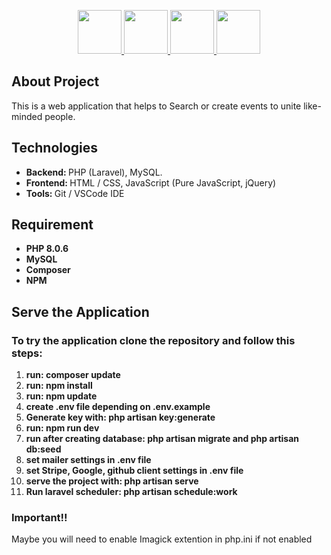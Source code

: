 <p align="center">
        <a href="https://www.php.net/" rel="nofollow">
            <img src="https://camo.githubusercontent.com/50fa7b8622a4da2f72e63ea33c4f5d4852fd8601e00e298285ca38033cf9fe2c/68747470733a2f2f75706c6f61642e77696b696d656469612e6f72672f77696b6970656469612f636f6d6d6f6e732f322f32372f5048502d6c6f676f2e737667" height="70" data-canonical-src="https://upload.wikimedia.org/wikipedia/commons/2/27/PHP-logo.svg" style="max-width:100%;">
        </a>
        <a href="https://laravel.com/" rel="nofollow">
            <img src="https://camo.githubusercontent.com/20b4a486c03551decc449bbca9e4fe3de15699c928a716f1442b9af721b2ded0/68747470733a2f2f75706c6f61642e77696b696d656469612e6f72672f77696b6970656469612f636f6d6d6f6e732f332f33362f4c6f676f2e6d696e2e737667" height="70" data-canonical-src="https://upload.wikimedia.org/wikipedia/commons/3/36/Logo.min.svg" style="max-width:100%;">
        </a>
        <a href="https://www.mysql.com/" rel="nofollow">
            <img src="https://camo.githubusercontent.com/19ab6bd09ac44d51db909362f5b77c47ab5679fda118a0bb5bfccf72cfc2a0d1/68747470733a2f2f7777772e766563746f726c6f676f2e7a6f6e652f6c6f676f732f6d7973716c2f6d7973716c2d617232312e737667" height="70" data-canonical-src="https://www.vectorlogo.zone/logos/mysql/mysql-ar21.svg" style="max-width:100%;">
        </a>
        <img src="https://upload.wikimedia.org/wikipedia/commons/thumb/9/99/Unofficial_JavaScript_logo_2.svg/480px-Unofficial_JavaScript_logo_2.svg.png" height="70"style="max-width:100%;">
</p>

## About Project

This is a web application that helps to Search or create events to unite like-minded people.
<h2>Technologies</h2>
<ul>
    <li><b>Backend: </b> PHP (Laravel), MySQL. </li>
    <li><b>Frontend: </b> HTML / CSS, JavaScript (Pure JavaScript, jQuery) </li>
    <li><b>Tools: </b> Git / VSCode IDE </li>
</ul>
<h2>Requirement</h2>
<ul>
    <li><b>PHP 8.0.6</b></li>
    <li><b>MySQL</b></li>
    <li><b>Composer</b></li>
    <li><b>NPM</b></li>
</ul>
<h2>Serve the Application</h2>
<h3>To try the application clone the repository and follow this steps:</h3>
<ol>
    <li><b>run: composer update</b></li>
    <li><b>run: npm install</b></li>
    <li><b>run: npm update</b></li>
    <li><b>create .env file depending on .env.example</b></li>
    <li><b>Generate key with: php artisan key:generate</b></li>
    <li><b>run: npm run dev</b></li>
    <li><b>run after creating database: php artisan migrate and php artisan db:seed</b></li>
    <li><b>set mailer settings in .env file</b></li>
    <li><b>set Stripe, Google, github client settings in .env file</b></li>
    <li><b>serve the project with: php artisan serve</b></li>
    <li><b>Run laravel scheduler: php artisan schedule:work</b></li>
</ol>
<h3>Important!!</h3>
<p>Maybe you will need to enable Imagick extention in php.ini if not enabled</p>
